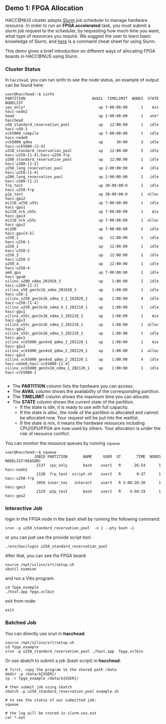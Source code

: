 ## Demo 1:  FPGA Allocation


HACC@NUS cluster adopts [Slurm](https://slurm.schedmd.com/documentation.html) job scheduler to manage hardware resource. 
In order to run an __FPGA accelerated__ task, you must submit a slurm job request to the scheduler, by requesting how much time you want, what type of resources you require. We suggest the user to learn basic knowledge of Slurm, and [here](doc/slurm.pdf) is a command cheat sheet for using Slurm.



This demo gives a brief introduction on different ways of allocating FPGA boards in HACC@NUS using Slurm. 



### Cluster Status

In ```hacchead```, you can run sinfo to see the node status, an example of output can be found here:

```
user@hacchead:~$ sinfo
PARTITION                              AVAIL  TIMELIMIT  NODES  STATE NODELIST
cpu_only*                                 up 7-00:00:00      1    mix hacc-node2
head                                      up 2-00:00:00      1   unk* hacchead
u50_standard_reservation_pool             up   12:00:00      1   idle hacc-u50-1
vck5000_compile                           up 7-00:00:00      1   idle hacc-node0
vck5000_qdma                              up      30:00      3   idle hacc-vck5000-[2-4]
u250_standard_reservation_pool            up   12:00:00      5   idle hacc-u250-[1-4],hacc-u250-frp
u280_standard_reservation_pool            up   12:00:00      2   idle hacc-u280-[1-2]
u250_long_reservation_pool                up 2-00:00:00      4   idle hacc-u250-[1-4]
u280_long_reservation_pool                up 2-00:00:00      2   idle hacc-u280-[1-2]
frp_test                                  up 20-00:00:0      1   idle hacc-u250-frp
p2p_test                                  up 20-00:00:0      1  alloc hacc-gpu2
mi210_u250_u55c                           up 7-00:00:00      1   idle hacc-gpu1
mi210_vck_u55c                            up 7-00:00:00      1    mix hacc-gpu3
mi210_vck_u55c                            up 7-00:00:00      1  alloc hacc-gpu2
mi100                                     up 7-00:00:00      2   idle hacc-gpu[4-5]
u250_1                                    up   12:00:00      1   idle hacc-u250-1
u250_2                                    up   12:00:00      1   idle hacc-u250-2
u250_3                                    up   12:00:00      1   idle hacc-u250-3
u250_4                                    up   12:00:00      1   idle hacc-u250-4
amd_gpu                                   up 7-00:00:00      1   idle hacc-gpu0
xilinx_u280_xdma_201920_3                 up    1:00:00      2   idle hacc-u280-[1-2]
xilinx_u50_gen3x16_xdma_201920_3          up    1:00:00      1   idle hacc-u50-1
xilinx_u250_gen3x16_xdma_3_1_202020_1     up    1:00:00      4   idle hacc-u250-[1-4]
xilinx_u250_gen3x16_xdma_4_1_202210_1     up    1:00:00      1   idle hacc-gpu1
xilinx_u55c_gen3x16_xdma_3_202210_1       up    1:00:00      1    mix hacc-gpu3
xilinx_u55c_gen3x16_xdma_3_202210_1       up    1:00:00      1  alloc hacc-gpu2
xilinx_u55c_gen3x16_xdma_3_202210_1       up    1:00:00      1   idle hacc-gpu1
xilinx_vck5000_gen4x8_qdma_2_202220_1     up    1:00:00      1    mix hacc-gpu3
xilinx_vck5000_gen4x8_qdma_2_202220_1     up    1:00:00      1  alloc hacc-gpu2
xilinx_vck5000_gen4x8_qdma_2_202220_1     up    1:00:00      4   idle hacc-node0,hacc-vck5000-[2-4]
xilinx_vck5000_gen3x16_xdma_1_202120_1    up    1:00:00      1   idle hacc-vck5000-1


``` 



- The __PARTITION__ column lists the hardware you can access.
- The __AVAIL__ column shows the availability of the corresponding partition.
- The __TIMELIMIT__ column shows the maximum time you can allocate.
- The __STATE__ column shows the current state of the partition.
    + If the state is _idle_, it is ready to use with full capacity.
    + If the state is _alloc_, the node of the partition is allocated and cannot be allocated now. Your request will be put into the waitlist.
    + If the state is _mix_, it means the hardware resources including CPU/GPU/FPGA are now used by others. Your allocation is under the risk of resource conflict.



You can monitor the resource queues by running ```squeue```


```
user@hacchead:~$ squeue 
             JOBID PARTITION       NAME     USER  ST       TIME  NODES NODELIST(REASON)
              2137  cpu_only       bash    user1   R      26:54      1 hacc-node2
              2138  frp_test  script.sh    user2   R       9:37      1 hacc-u250-frp
              2056 inner_tes   interact    user3   R 5-00:28:10      1 hacc-gpu3
              2129  p2p_test       bash    user1   R    4:50:19      1 hacc-gpu2

```


### Interactive Job
login in the FPGA node in the bash shell by running the following command:
```
srun -p u250_standard_reservation_pool  -n 1 --pty bash –i

```
or you can just use the provide script tool:

```
./env/hacclogin u250_standard_reservation_pool 
```


After that, you can see the FPGA board:
```
source /opt/xilinx/xrt/setup.sh
xbutil examine
```
and run a Vitis program:
```
cd fpga_example
./host.app fpga.xclbin
```

exit from node:
```
exit
```


### Batched Job

You can directly use srun in __hacchead__:

```
source /opt/xilinx/xrt/setup.sh
cd fpga_example
srun -p u250_standard_reservation_pool ./host.app  fpga.xclbin 

```

Or use sbatch to submit a job (bash script) in __hacchead__:
```
# first, copy the program to the shared path /data
mkdir -p /data/${USER}/
cp -r fpga_example /data/${USER}/

# then submit job using sbatch
sbatch -p u250_standard_reservation_pool example.sh 

# to see the status of our submitted job:
squeue

# the log will be stored in slurm-xxx.out
cat *.out

```


